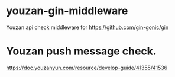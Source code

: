 # youzan-gin-middleware
Youzan api check middleware for https://github.com/gin-gonic/gin

# Youzan push message check.
https://doc.youzanyun.com/resource/develop-guide/41355/41536